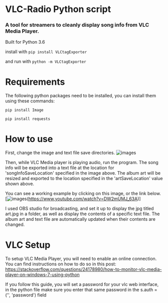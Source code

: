 # VLC-Radio Python script
### A tool for streamers to cleanly display song info from VLC Media Player.
Built for Python 3.6

install with 
```pip install VLCtagExporter ```

and run with 
``` python -m VLCtagExporter ```

# Requirements
The following python packages need to be installed, you can install them using these commands:
``` 
pip install Image   
```
``` 
pip install requests 
```

# How to use
First, change the image and text file save directories. 
![images](https://user-images.githubusercontent.com/27025504/34912841-409f2c9e-f8a0-11e7-8164-ceebe02c58e1.png)

Then, while VLC Media player is playing audio, run the program. The song info will be exported into a text file at the location for 'songInfoSaveLocation' specified in the image above. The album art will be resized and exported to the location specified in the 'artSaveLocation' value shown above.

You can see a working example by clicking on this image, or the link below. 
[![images](![radiopic](https://user-images.githubusercontent.com/27025504/34912889-a3a5e304-f8a1-11e7-98e5-ddc1c06f4a61.png)
)(https://www.youtube.com/watch?v=DW2mUMJ_63A)]

I used OBS studio for broadcasting, and set it up to display the jpg titled art.jpg in a folder, as well as display the contents of a specific text file. The album art and text file are automatically updated when their contents are changed.

# VLC Setup
To setup VLC Media Player, you will need to enable an online connection. You can find instructions on how to do so in this post:
https://stackoverflow.com/questions/24178980/how-to-monitor-vlc-media-player-on-windows-7-using-python

If you follow this guide, you will set a password for your vlc web interface, in the python file make sure you enter that same password in the s.auth = ('', 'password') field
